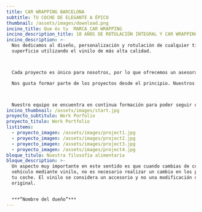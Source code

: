 ```yaml
---
title: CAR WRAPPING BARCELONA
subtitle: TU COCHE DE ELEGANTE A ÉPICO
thumbnail: /assets/images/download.png
incino_title: Que és tu  MARCA CAR WRAPPING
incino_description_title: 10 AÑOS DE ROTULACIÓN INTEGRAL Y CAR WRAPPING
incino_description: >-
  Nos dedicamos al diseño, personalización y rotulación de cualquier tipo de
  superficie utilizando el vinilo de más alta calidad.



  Cada proyecto es único para nosotros, por lo que ofrecemos un asesoramiento personalizado adaptado a las necesidades de cada cliente.

  Nos gusta formar parte de los proyectos desde el principio. Nuestros servicios van desde el asesoramiento y el diseño, hasta la impresión y rotulación.



  Nuestro equipo se encuentra en continua formación para poder seguir ofreciendo el mejor servicio y resultado. Estamos especializados en el car Wrapping (forrado integral de vehículos) aunque contamos con una amplia experiencia en rotulación de vehículos comerciales además de ofrecer cualquier tipo de servicio relacionado con el vinilo.
incino_thumbnail: /assets/images/start.jpg
proyecto_subtitulo: Work Porfolio
proyecto_titulo: Work Portfolio
listitems:
  - proyecto_imagen: /assets/images/project1.jpg
  - proyecto_imagen: /assets/images/project2.jpg
  - proyecto_imagen: /assets/images/project3.jpg
  - proyecto_imagen: /assets/images/project4.jpg
bloque_titulo: Nuestra filosofía alimentaria
bloque_description: >-
  Un aspecto muy importante en este sentido es que cuando cambias de color un
  vehículo mediante vinilo, no es necesario realizar un cambio en los papeles de
  tu coche. El vinilo se considera un accesorio y no una modificación del color
  original.


  ***“Nombre del dueño”***
---
```

